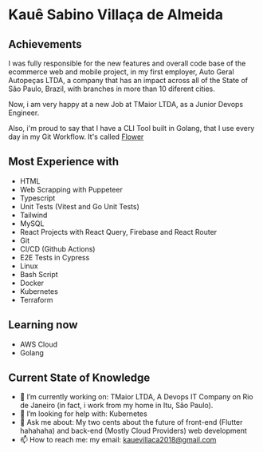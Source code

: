 # Kauê Sabino Villaça de Almeida

## Achievements

I was fully responsible for the new features and overall code base of the ecommerce web and mobile project, in my first employer, Auto Geral Autopeças LTDA, a company that has an impact across all of the State of São Paulo, Brazil, with branches in more than 10 diferent cities.

Now, i am very happy at a new Job at TMaior LTDA, as a Junior Devops Engineer.

Also, i'm proud to say that I have a CLI Tool built in Golang, that I use every day in my Git Workflow. It's called [Flower](https://github.com/KaueSabinoSRV17/Flower)

## Most Experience with

- HTML 
- Web Scrapping with Puppeteer
- Typescript
- Unit Tests (Vitest and Go Unit Tests)
- Tailwind
- MySQL
- React Projects with React Query, Firebase and React Router
- Git
- CI/CD (Github Actions)
- E2E Tests in Cypress
- Linux
- Bash Script
- Docker
- Kubernetes
- Terraform

## Learning now

- AWS Cloud
- Golang

## Current State of Knowledge

- 🔭 I’m currently working on: TMaior LTDA, A Devops IT Company on Rio de Janeiro (in fact, i work from my home in Itu, São Paulo).
- 🤔 I’m looking for help with: Kubernetes 
- 💬 Ask me about: My two cents about the future of front-end (Flutter hahahaha) and back-end (Mostly Cloud Providers) web development 
- 📫 How to reach me: my email: kauevillaca2018@gmail.com
